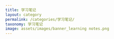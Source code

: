 ```yaml
---
title: 学习笔记
layout: category
permalink: /categories/学习笔记/
taxonomy: 学习笔记
image: assets/images/banner_learning notes.png 
---
```


